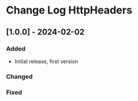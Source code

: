 # Change Log HttpHeaders


## [1.0.0] - 2024-02-02

### Added

- Initial release, first version

### Changed

### Fixed
